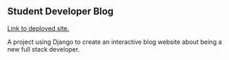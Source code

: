 ## Student Developer Blog

[Link to deployed site.](https://ms4-django-blog.herokuapp.com/)

A project using Django to create an interactive blog website about being a new full stack developer.